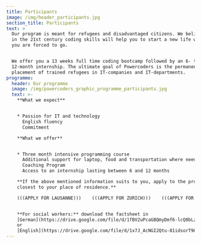 ```yaml
---
title: Participants
image: /img/header_participants.jpg
section_title: Participants
text: >
  Our program is meant for refugees and disadvantaged citizens. We believe that
  in the 21st century coding skills will help you to start a new life wherever
  you are forced to go. 


  We offer you a 13 weeks full time coding bootcamp followed by an 6- to
  12-month internship. The ultimate goal of Powercoders is the permanent
  placement of trained refugees in IT-companies and IT-departments. 
programme:
  header: Our programme
  image: /img/powercoders_graphic_programme_participants.jpg
  text: >-
    **What we expect** 


    * Passion for IT and technology
      English fluency
      Commitment

    **What we offer** 


    * Three month intensive programming course
      Additional support for laptop, food and transportation where needed
      Coaching Program
      Access to an internship lasting between 6 and 12 months

    **If the above mentioned information suits to you, apply to the program
    closest to your place of residence.** 

    (((APPLY FOR LAUSANNE)))    (((APPLY FOR ZURICH)))    (((APPLY FOR TURIN)))


    **For social workers:** download the factsheet in
    [German](https://drive.google.com/file/d/1fBV2uPcaGBQmyDmf6-lcQ0bLzjvjHQXf/view)
    or
    [English](https://drive.google.com/file/d/1x7J_AcNGI2Qtu-81idsorT9GW-dyY1j0/view)
---
```


